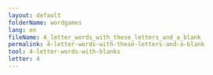 ```yaml
---
layout: default
folderName: wordgames
lang: en
fileName: 4_letter_words_with_these_letters_and_a_blank
permalink: 4-letter-words-with-these-letters-and-a-blank
tool: 4-letter-words-with-blanks
letter: 4
---
```

